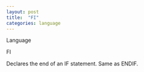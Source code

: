 ```yaml
---
layout: post
title:  "FI"
categories: language
---
```

Language

FI

Declares the end of an IF statement. Same as ENDIF.

